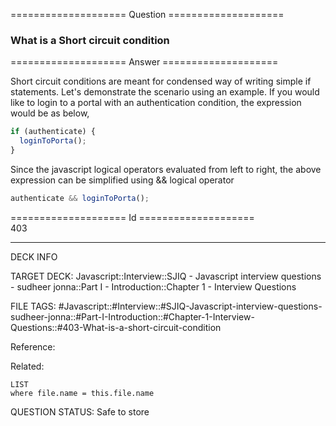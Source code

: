==================== Question ====================  

### What is a Short circuit condition  

==================== Answer ====================  

Short circuit conditions are meant for condensed way of writing simple if
statements. Let's demonstrate the scenario using an example. If you would like
to login to a portal with an authentication condition, the expression would be
as below,

```javascript
if (authenticate) {
  loginToPorta();
}
```

Since the javascript logical operators evaluated from left to right, the above
expression can be simplified using && logical operator

```javascript
authenticate && loginToPorta();
```

==================== Id ====================  
403
<!--ID: 1707879807157-->

---

DECK INFO

TARGET DECK: Javascript::Interview::SJIQ - Javascript interview questions - sudheer jonna::Part I - Introduction::Chapter 1 - Interview Questions

FILE TAGS: #Javascript::#Interview::#SJIQ-Javascript-interview-questions-sudheer-jonna::#Part-I-Introduction::#Chapter-1-Interview-Questions::#403-What-is-a-short-circuit-condition

Reference:

Related:

```dataview
LIST
where file.name = this.file.name
```
QUESTION STATUS: Safe to store
